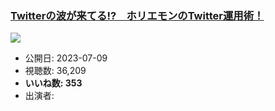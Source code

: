 ### [Twitterの波が来てる!?　ホリエモンのTwitter運用術！](https://www.youtube.com/watch?v=FTD4BGVEelw)
[![](https://img.youtube.com/vi/FTD4BGVEelw/sddefault.jpg)](https://www.youtube.com/watch?v=FTD4BGVEelw)
-   公開日: 2023-07-09
-   視聴数: 36,209
-   **いいね数: 353**
-   出演者: 
